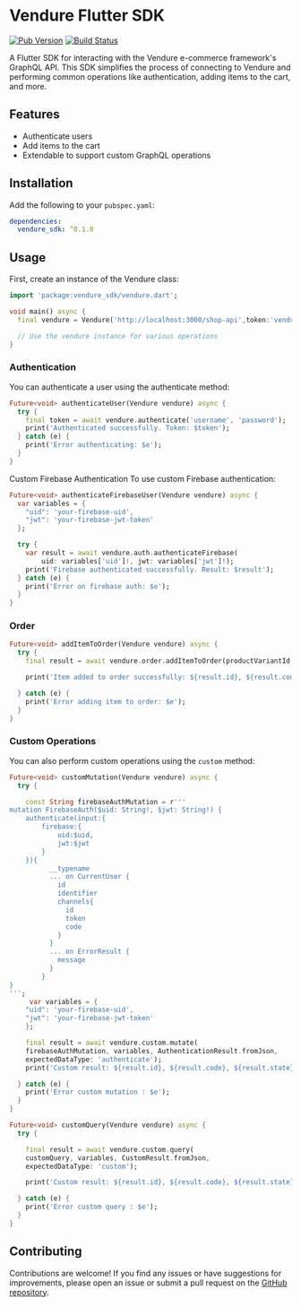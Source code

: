 # Vendure Flutter SDK

[![Pub Version](https://img.shields.io/pub/v/vendure.svg)](https://pub.dev/packages/vendure)
[![Build Status](https://github.com/your_username/vendure/workflows/CI/badge.svg)](https://github.com/arrrrny/vendure-flutter-sdk/actions)

A Flutter SDK for interacting with the Vendure e-commerce framework's GraphQL API. This SDK simplifies the process of connecting to Vendure and performing common operations like authentication, adding items to the cart, and more.

## Features

- Authenticate users
- Add items to the cart
- Extendable to support custom GraphQL operations

## Installation

Add the following to your `pubspec.yaml`:

```yaml
dependencies:
  vendure_sdk: ^0.1.0
 ``` 


## Usage 

First, create an instance of the Vendure class:


```dart
import 'package:vendure_sdk/vendure.dart';

void main() async {
  final vendure = Vendure('http://localhost:3000/shop-api',token:'vendure-auth-token');

  // Use the vendure instance for various operations
}
```


### Authentication
You can authenticate a user using the authenticate method:

```dart
Future<void> authenticateUser(Vendure vendure) async {
  try {
    final token = await vendure.authenticate('username', 'password');
    print('Authenticated successfully. Token: $token');
  } catch (e) {
    print('Error authenticating: $e');
  }
}
```
Custom Firebase Authentication
To use custom Firebase authentication:

```dart
Future<void> authenticateFirebaseUser(Vendure vendure) async {
  var variables = {
    "uid": 'your-firebase-uid',
    "jwt": 'your-firebase-jwt-token'
  };

  try {
    var result = await vendure.auth.authenticateFirebase(
        uid: variables['uid']!, jwt: variables['jwt']!);
    print('Firebase authenticated successfully. Result: $result');
  } catch (e) {
    print('Error on firebase auth: $e');
  }
}
```

### Order

```dart
Future<void> addItemToOrder(Vendure vendure) async {
  try {
    final result = await vendure.order.addItemToOrder(productVariantId: 86, quantity: 1);

    print('Item added to order successfully: ${result.id}, ${result.code}, ${result.state}, ${result.total}');

  } catch (e) {
    print('Error adding item to order: $e');
  }
}
```

### Custom Operations
You can also perform custom operations using the `custom` method:

```dart
Future<void> customMutation(Vendure vendure) async {
  try {

    const String firebaseAuthMutation = r'''
mutation FirebaseAuth($uid: String!, $jwt: String!) {
    authenticate(input:{
        firebase:{
            uid:$uid,
            jwt:$jwt
        }
    }){
          __typename
          ... on CurrentUser {
            id
            identifier
            channels{
              id
              token
              code
            }
          }
          ... on ErrorResult {
            message
          }
        }
}
''';
     var variables = {
    "uid": 'your-firebase-uid',
    "jwt": 'your-firebase-jwt-token'
    };

    final result = await vendure.custom.mutate(
    firebaseAuthMutation, variables, AuthenticationResult.fromJson,
    expectedDataType: 'authenticate');
    print('Custom result: ${result.id}, ${result.code}, ${result.state}, ${result.total}');

  } catch (e) {
    print('Error custom mutation : $e');
  }
}

Future<void> customQuery(Vendure vendure) async {
  try {

    final result = await vendure.custom.query(
    customQuery, variables, CustomResult.fromJson,
    expectedDataType: 'custom');

    print('Custom result: ${result.id}, ${result.code}, ${result.state}, ${result.total}');

  } catch (e) {
    print('Error custom query : $e');
  }
}
```

## Contributing

Contributions are welcome! If you find any issues or have suggestions for improvements, please open an issue or submit a pull request on the [GitHub repository](https://github.com/arrrrny/vendure-flutter-sdk).
